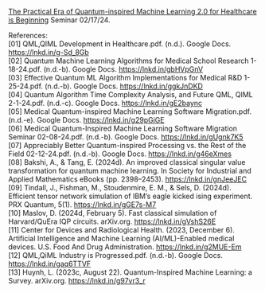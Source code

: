 [The Practical Era of Quantum-inspired Machine Learning 2.0 for Healthcare is Beginning](https://www.youtube.com/watch?v=m2u3klatmTU) Seminar 02/17/24.

References: <br>
[01] QML,QIML Development in Healthcare.pdf. (n.d.). Google Docs. https://lnkd.in/g-Sd_8Gb <br>
[02] Quantum Machine Learning Algorithms for Medical School Research 1-18-24.pdf. (n.d.-b). Google Docs. https://lnkd.in/gbHVpGnV <br>
[03] Effective Quantum ML Algorithm Implementations for Medical R&D 1-25-24.pdf. (n.d.-b). Google Docs. https://lnkd.in/ggkJnDKD <br>
[04] Quantum Algorithm Time Complexity Analysis, and Future QML, QIML 2-1-24.pdf. (n.d.-c). Google Docs. https://lnkd.in/gE2baync <br>
[05] Medical Quantum-inspired Machine Learning Software Migration.pdf. (n.d.-e). Google Docs. https://lnkd.in/g29pGiGE <br>
[06] Medical Quantum-Inspired Machine Learning Software Migration Seminar 02-08-24.pdf. (n.d.-b). Google Docs. https://lnkd.in/gUgnk7K5 <br>
[07] Appreciably Better Quantum-inspired Processing vs. the Rest of the Field 02-12-24.pdf. (n.d.-b). Google Docs. https://lnkd.in/g46eXmes <br>
[08] Bakshi, A., & Tang, E. (2024d). An improved classical singular value transformation for quantum machine learning. In Society for Industrial and Applied Mathematics eBooks (pp. 2398–2453). https://lnkd.in/gnJeeJEC <br>
[09] Tindall, J., Fishman, M., Stoudenmire, E. M., & Sels, D. (2024d). Efficient tensor network simulation of IBM’s eagle kicked ising experiment. PRX Quantum, 5(1). https://lnkd.in/gGE7s-M7 <br>
[10] Maslov, D. (2024d, February 5). Fast classical simulation of Harvard/QuEra IQP circuits. arXiv.org. https://lnkd.in/gVshS26E <br>
[11] Center for Devices and Radiological Health. (2023, December 6). Artificial Intelligence and Machine Learning (AI/ML)-Enabled medical devices. U.S. Food And Drug Administration. https://lnkd.in/g2MUE-Em <br>
[12] QML,QiML Industry is Progressed.pdf. (n.d.-b). Google Docs. https://lnkd.in/gaq6TTVF <br>
[13] Huynh, L. (2023c, August 22). Quantum-Inspired Machine Learning: a Survey. arXiv.org. https://lnkd.in/g97vr3_r <br>
